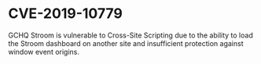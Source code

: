 # CVE-2019-10779
GCHQ Stroom is vulnerable to Cross-Site Scripting due to the ability to load the Stroom dashboard on another site and insufficient protection against window event origins.
